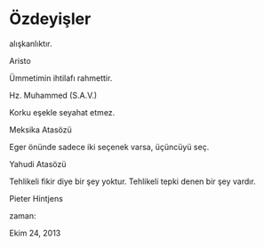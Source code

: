 # Özdeyişler
alışkanlıktır.


Aristo


Ümmetimin ihtilafı rahmettir.

Hz. Muhammed (S.A.V.)


Korku eşekle seyahat etmez.

Meksika Atasözü


Eger önünde sadece iki seçenek varsa, üçüncüyü seç.

Yahudi Atasözü


Tehlikeli fikir diye bir şey yoktur. Tehlikeli tepki denen bir şey vardır.



Pieter Hintjens








zaman:

Ekim 24, 2013











